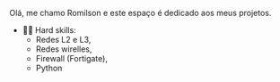 Olá, me chamo Romilson e este espaço é dedicado aos meus projetos.
  
- 👨‍💻 Hard skills:  
  - Redes L2 e L3,  
  - Redes wirelles,  
  - Firewall (Fortigate),  
  - Python  
